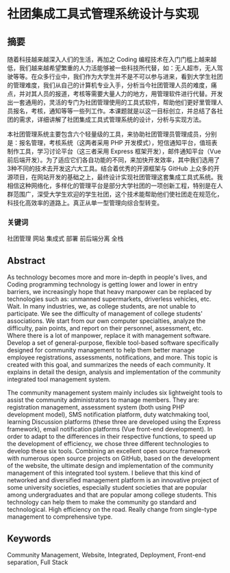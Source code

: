 # 社团集成工具式管理系统设计与实现

## 摘要

随着科技越来越深入人们的生活，再加之 Coding 编程技术在入门门槛上越来越低，我们越来越希望繁重的人力活能够被一些科技所代替，如：无人超市，无人驾驶等等。在众多行业中，我们作为大学生并不是不可以参与进来，看到大学生社团的管理难度，我们从自己的计算机专业入手，分析当今社团管理人员的难度，痛点，并对其人员的报道，考核等需要大量人力的地方，用管理软件进行代替。开发出一套通用的，灵活的专门为社团管理使用的工具式软件，帮助他们更好里管理人员报名，考核，通知等等一些列工作。本课题就是以这一目标创立，并总结了各社团的需求，详细讲解了社团集成工具式管理系统的设计，分析与实现方法。

本社团管理系统主要包含六个轻量级的工具，来协助社团管理员管理成员，分别是：报名管理，考核系统（这两者采用 PHP 开发模式），短信通知平台，值班表制作工具，学习讨论平台（这三者采用 Express 框架开发），邮件通知平台（Vue 前后端开发）。为了适应它们各自功能的不同，来加快开发效率，其中我们选用了3种不同的技术去开发这六大工具。结合着优秀的开源框架与 GitHub 上众多的开源项目，在网站开发的基础之上，最终设计实现社团管理这套集成工具式系统。我相信这种网络化，多样化的管理平台是部分大学社团的一项创新工程，特别是在人群范围广，深受大学生欢迎的学生社团，这个技术能帮助他们使社团走在规范化，科技化高效率的道路上。真正从单一型管理向综合型转变。

### 关键词

社团管理 网站 集成式 部署 前后端分离 全栈

## Abstract

As technology becomes more and more in-depth in people's lives, and Coding programming technology is getting lower and lower in entry barriers, we increasingly hope that heavy manpower can be replaced by technologies such as: unmanned supermarkets, driverless vehicles, etc. Wait. In many industries, we, as college students, are not unable to participate. We see the difficulty of management of college students' associations. We start from our own computer specialties, analyze the difficulty, pain points, and report on their personnel, assessment, etc. Where there is a lot of manpower, replace it with management software. Develop a set of general-purpose, flexible tool-based software specifically designed for community management to help them better manage employee registrations, assessments, notifications, and more. This topic is created with this goal, and summarizes the needs of each community. It explains in detail the design, analysis and implementation of the community integrated tool management system.

The community management system mainly includes six lightweight tools to assist the community administrators to manage members. They are: registration management, assessment system (both using PHP development model), SMS notification platform, duty watchmaking tool, learning Discussion platforms (these three are developed using the Express framework), email notification platforms (Vue front-end development). In order to adapt to the differences in their respective functions, to speed up the development of efficiency, we chose three different technologies to develop these six tools. Combining an excellent open source framework with numerous open source projects on GitHub, based on the development of the website, the ultimate design and implementation of the community management of this integrated tool system. I believe that this kind of networked and diversified management platform is an innovative project of some university societies, especially student societies that are popular among undergraduates and that are popular among college students. This technology can help them to make the community go standard and technological. High efficiency on the road. Really change from single-type management to comprehensive type.

## Keywords

Community Management, Website, Integrated, Deployment, Front-end separation, Full Stack
